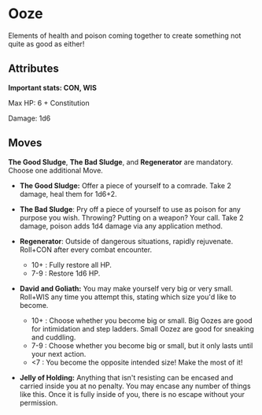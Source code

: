 # Ooze

Elements of health and poison coming together to create something not quite as good as either!

## Attributes

**Important stats: CON, WIS**

Max HP: 6 + Constitution

Damage: 1d6

## Moves

**The Good Sludge**, **The Bad Sludge**, and **Regenerator** are mandatory. Choose one additional Move.

- **The Good Sludge:** Offer a piece of yourself to a comrade. Take 2 damage, heal them for 1d6+2.

- **The Bad Sludge**: Pry off a piece of yourself to use as poison for any purpose you wish. Throwing? Putting on a weapon? Your call. Take 2 damage, poison adds 1d4 damage via any application method.

- **Regenerator**: Outside of dangerous situations, rapidly rejuvenate. Roll+CON after every combat encounter.

  - 10+ : Fully restore all HP.
  - 7-9 : Restore 1d6 HP.

- **David and Goliath:** You may make yourself very big or very small. Roll+WIS any time you attempt this, stating which size you'd like to become.

  - 10+ : Choose whether you become big or small. Big Oozes are good for intimidation and step ladders. Small Oozez are good for sneaking and cuddling.
  - 7-9 : Choose whether you become big or small, but it only lasts until your next action.
  - <7 : You become the opposite intended size! Make the most of it!

- **Jelly of Holding:** Anything that isn't resisting can be encased and carried inside you at no penalty. You may encase any number of things like this. Once it is fully inside of you, there is no escape without your permission.
